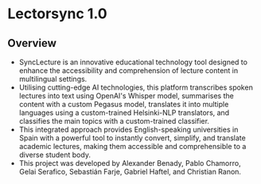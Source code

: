 # Lectorsync 1.0

## Overview

- SyncLecture is an innovative educational technology tool designed to enhance the accessibility and comprehension of lecture content in multilingual settings. 
- Utilising cutting-edge AI technologies, this platform transcribes spoken lectures into text using OpenAI's Whisper model, summarises the content with a custom Pegasus model, translates it into multiple languages using a custom-trained Helsinki-NLP translators, and classifies the main topics with a custom-trained classifier. 
- This integrated approach provides English-speaking universities in Spain with a powerful tool to instantly convert, simplify, and translate academic lectures, making them accessible and comprehensible to a diverse student body. 
- This project was developed by Alexander Benady, Pablo Chamorro, Gelai Serafico, Sebastián Farje, Gabriel Haftel, and Christian Ranon. 
